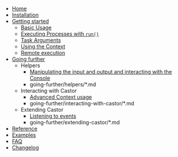 - [Home](index.md)
- [Installation](installation.md)
- [Getting started](getting-started/index.md)
    - [Basic Usage](getting-started/basic-usage.md)
    - [Executing Processes with `run()`](getting-started/run.md)
    - [Task Arguments](getting-started/arguments.md)
    - [Using the Context](getting-started/context.md)
    - [Remote execution](getting-started/remote.md)
- [Going further](going-further/index.md)
    - Helpers
        - [Manipulating the input and output and interacting with the Console](going-further/helpers/console-and-io.md)
        - going-further/helpers/*.md
    - Interacting with Castor
        - [Advanced Context usage](going-further/interacting-with-castor/advanced-context.md)
        - going-further/interacting-with-castor/*.md
    - Extending Castor
        - [Listening to events](going-further/extending-castor/events.md)
        - going-further/extending-castor/*.md
- [Reference](reference.md)
- [Examples](examples.md)
- [FAQ](faq.md)
- [Changelog](changelog.md)
